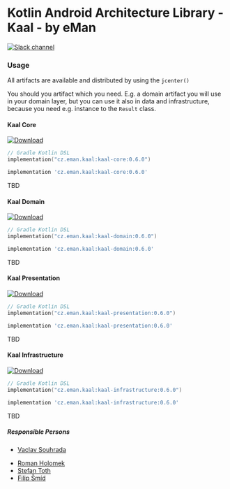 # Kotlin Android Architecture Library - Kaal - by eMan

[![Slack channel](https://img.shields.io/badge/Chat-Slack-blue.svg)](https://kotlinlang.slack.com/messages/kaal/)

### Usage

All artifacts are available and distributed by using the `jcenter()`

You should you artifact which you need. E.g. a domain artifact you will use in your domain layer, 
but you can use it also in data and infrastructure, because you need e.g. instance to the `Result` class.



#### Kaal Core
[![Download](https://api.bintray.com/packages/emanprague/maven/cz.eman.kaal.core/images/download.svg?version=0.6.0)](https://bintray.com/emanprague/maven/cz.eman.kaal.core/0.6.0/link)

```kotlin
// Gradle Kotlin DSL
implementation("cz.eman.kaal:kaal-core:0.6.0")
```

```groovy
implementation 'cz.eman.kaal:kaal-core:0.6.0'
```

TBD

#### Kaal Domain
[![Download](https://api.bintray.com/packages/emanprague/maven/cz.eman.kaal.domain/images/download.svg?version=0.6.0)](https://bintray.com/emanprague/maven/cz.eman.kaal.domain/0.6.0/link)

```kotlin
// Gradle Kotlin DSL
implementation("cz.eman.kaal:kaal-domain:0.6.0")
```

```groovy
implementation 'cz.eman.kaal:kaal-domain:0.6.0'
```

TBD

#### Kaal Presentation
[![Download](https://api.bintray.com/packages/emanprague/maven/cz.eman.kaal.presentation/images/download.svg?version=0.6.0)](https://bintray.com/emanprague/maven/cz.eman.kaal.presentation/0.6.0/link)

```kotlin
// Gradle Kotlin DSL
implementation("cz.eman.kaal:kaal-presentation:0.6.0")
```

```groovy
implementation 'cz.eman.kaal:kaal-presentation:0.6.0'
```

TBD

#### Kaal Infrastructure
[![Download](https://api.bintray.com/packages/emanprague/maven/cz.eman.kaal.infrastructure/images/download.svg?version=0.6.0)](https://bintray.com/emanprague/maven/cz.eman.kaal.infrastructure/0.6.0/link)

```kotlin
// Gradle Kotlin DSL
implementation("cz.eman.kaal:kaal-infrastructure:0.6.0")
```

```groovy
implementation 'cz.eman.kaal:kaal-infrastructure:0.6.0'
```

TBD

##### Responsible Persons
* [Vaclav Souhrada](mailto:vaclav.souhrada@eman.cz)
- [Roman Holomek](mailto:roman.holomek@eman.cz)
- [Stefan Toth](mailto:stefan.toth@eman.cz)
- [Filip Šmíd](mailto:filip.smid@eman.cz)
